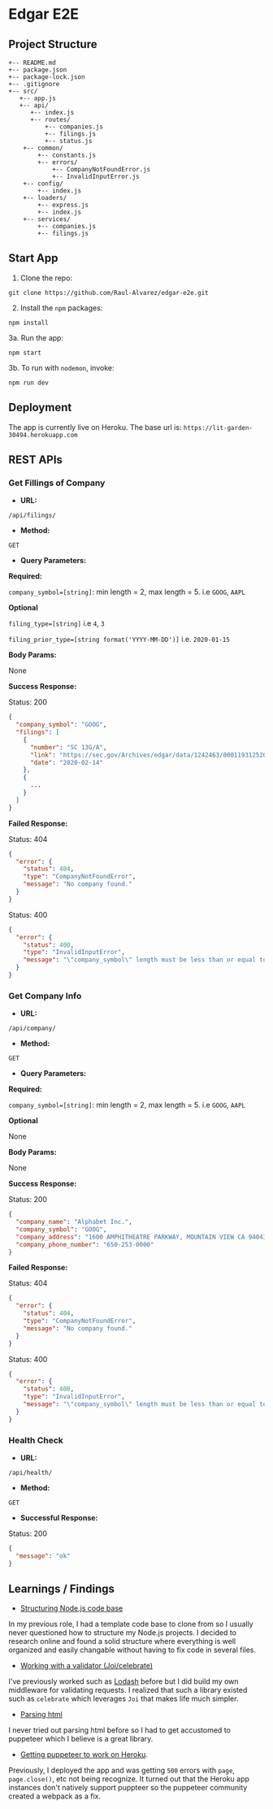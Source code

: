# Edgar E2E

## Project Structure

```text
+-- README.md
+-- package.json
+-- package-lock.json
+-- .gitignore
+-- src/
   +-- app.js
   +-- api/
      +-- index.js
      +-- routes/
          +-- companies.js
          +-- filings.js
          +-- status.js
    +-- common/
        +-- constants.js
        +-- errors/
            +-- CompanyNotFoundError.js
            +-- InvalidInputError.js
    +-- config/
        +-- index.js
    +-- loaders/
        +-- express.js
        +-- index.js
    +-- services/
        +-- companies.js
        +-- filings.js
```

## Start App

1. Clone the repo:

```shell
git clone https://github.com/Raul-Alvarez/edgar-e2e.git
```

2. Install the `npm` packages:

```shell
npm install
```

3a. Run the app:

```shell
npm start
```

3b. To run with `nodemon`, invoke:

```shell
npm run dev
```


## Deployment

The app is currently live on Heroku. The base url is: `https://lit-garden-30494.herokuapp.com`

## REST APIs

### Get Fillings of Company

- **URL:**

`/api/filings/`

- **Method:**

`GET`

- **Query Parameters:**

**Required:**

`company_symbol=[string]`: min length = 2, max length = 5. i.e `GOOG`, `AAPL`

**Optional**

`filing_type=[string]` i.e `4`, `3`

`filing_prior_type=[string format('YYYY-MM-DD')]` i.e. `2020-01-15`

**Body Params:**

None

**Success Response:**

Status: 200

```json
{
  "company_symbol": "GOOG",
  "filings": [
    {
      "number": "SC 13G/A",
      "link": "https://sec.gov/Archives/edgar/data/1242463/000119312520035882/d812296dsc13ga.htm",
      "date": "2020-02-14"
    },
    {
      ...
    }
  ]
}
```

**Failed Response:**

Status: 404

```json
{
  "error": {
    "status": 404,
    "type": "CompanyNotFoundError",
    "message": "No company found."
  }
}
```

Status: 400

```json
{
  "error": {
    "status": 400,
    "type": "InvalidInputError",
    "message": "\"company_symbol\" length must be less than or equal to 5 characters long"
  }
}
```

### Get Company Info

- **URL:**

`/api/company/`

- **Method:**

`GET`

- **Query Parameters:**

**Required:**

`company_symbol=[string]`: min length = 2, max length = 5. i.e `GOOG`, `AAPL`

**Optional**

None

**Body Params:**

None

**Success Response:**

Status: 200

```json
{
  "company_name": "Alphabet Inc.",
  "company_symbol": "GOOG",
  "company_address": "1600 AMPHITHEATRE PARKWAY, MOUNTAIN VIEW CA 94043",
  "company_phone_number": "650-253-0000"
}
```

**Failed Response:**

Status: 404

```json
{
  "error": {
    "status": 404,
    "type": "CompanyNotFoundError",
    "message": "No company found."
  }
}
```

Status: 400

```json
{
  "error": {
    "status": 400,
    "type": "InvalidInputError",
    "message": "\"company_symbol\" length must be less than or equal to 5 characters long"
  }
}
```

### Health Check

- **URL:**

`/api/health/`

- **Method:**

`GET`

- **Successful Response:**

Status: 200

```json
{
  "message": "ok"
}
```

## Learnings / Findings

- [Structuring Node.js code base](https://softwareontheroad.com/ideal-nodejs-project-structure/)

In my previous role, I had a template code base to clone from so I usually never questioned how to structure my Node.js projects. I decided to research online and found a solid structure where everything is well organized and easily changable without having to fix code in several files.

- [Working with a validator (Joi/celebrate)](https://github.com/arb/celebrate)

I've previously worked such as [Lodash](https://lodash.com/) before but I did build my own middleware for validating requests. I realized that such a library existed such as `celebrate` which leverages `Joi` that makes life much simpler. 

- [Parsing html](https://github.com/puppeteer/puppeteer)

I never tried out parsing html before so I had to get accustomed to puppeteer which I believe is a great library. 

- [Getting puppeteer to work on Heroku](https://github.com/puppeteer/puppeteer/blob/master/docs/troubleshooting.md#running-puppeteer-on-heroku). 

Previously, I deployed the app and was getting `500` errors with `page`, `page.close()`, etc not being recognize. It turned out that the Heroku app instances don't natively support puppteer so the puppeteer community created a webpack as a fix.
